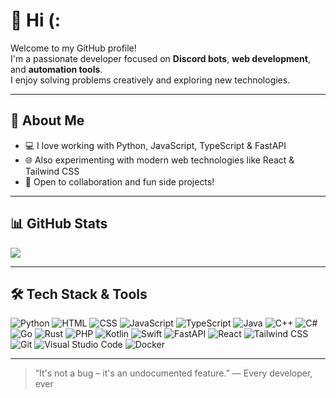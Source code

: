 # 👋 Hi (:

Welcome to my GitHub profile!  
I'm a passionate developer focused on **Discord bots**, **web development**, and **automation tools**.  
I enjoy solving problems creatively and exploring new technologies.

---

## 🚀 About Me

- 💻 I love working with Python, JavaScript, TypeScript & FastAPI  
- 🌐 Also experimenting with modern web technologies like React & Tailwind CSS  
- 🤝 Open to collaboration and fun side projects!

---

## 📊 GitHub Stats

![](https://github-readme-stats.vercel.app/api?username=pommesfritz404&show_icons=true&theme=highcontrast)

---

## 🛠️ Tech Stack & Tools

![Python](https://img.shields.io/badge/-Python-333?style=flat-square&logo=python)
![HTML](https://img.shields.io/badge/-HTML-333?style=flat-square&logo=html5)
![CSS](https://img.shields.io/badge/-CSS-333?style=flat-square&logo=css3)
![JavaScript](https://img.shields.io/badge/-JavaScript-333?style=flat-square&logo=javascript)
![TypeScript](https://img.shields.io/badge/-TypeScript-333?style=flat-square&logo=typescript)
![Java](https://img.shields.io/badge/-Java-333?style=flat-square&logo=java)
![C++](https://img.shields.io/badge/-C++-333?style=flat-square&logo=c%2B%2B)
![C#](https://img.shields.io/badge/-C%23-333?style=flat-square&logo=c-sharp)
![Go](https://img.shields.io/badge/-Go-333?style=flat-square&logo=go)
![Rust](https://img.shields.io/badge/-Rust-333?style=flat-square&logo=rust)
![PHP](https://img.shields.io/badge/-PHP-333?style=flat-square&logo=php)
![Kotlin](https://img.shields.io/badge/-Kotlin-333?style=flat-square&logo=kotlin)
![Swift](https://img.shields.io/badge/-Swift-333?style=flat-square&logo=swift)
![FastAPI](https://img.shields.io/badge/-FastAPI-333?style=flat-square&logo=fastapi)
![React](https://img.shields.io/badge/-React-333?style=flat-square&logo=react)
![Tailwind CSS](https://img.shields.io/badge/-Tailwind-333?style=flat-square&logo=tailwind-css)
![Git](https://img.shields.io/badge/-Git-333?style=flat-square&logo=git)
![Visual Studio Code](https://img.shields.io/badge/-VSCode-333?style=flat-square&logo=visual-studio-code)
![Docker](https://img.shields.io/badge/-Docker-333?style=flat-square&logo=docker)


---

> “It's not a bug – it's an undocumented feature.”
— Every developer, ever
